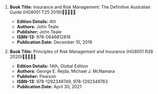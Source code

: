 1. **Book Title:** Insurance and Risk Management: The Definitive Australian Guide (HG8051 T25 2019)🚨🚨🚨🚨🚨
   - **Edition Details:** 4th
   - **Authors:** John Teale
   - **Publisher:** John Teale
   - **ISBN-13:** 978-0646812816
   - **Publication Date:** December 10, 2019

2. **Book Title:** Principles of Risk Management and Insurance (HG8051 R38 2020)🚨🚨🚨🚨🚨
   - **Edition Details:** 14th, Global Edition
   - **Authors:** George E. Rejda, Michael J. McNamara
   - **Publisher:** Pearson
   - **ISBN-13:** 978-1292349749, 978-1292349763
   - **Publication Date:** April 30, 2021

